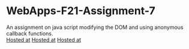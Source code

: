 # WebApps-F21-Assignment-7
An assignment on java script modifying the DOM and using anonymous callback functions. <br>
[Hosted at](https://44-563-webapps-f21.github.io/webapps-f21-assignment-7-Msks1218/search.html)
[Hosted at](https://44-563-webapps-f21.github.io/webapps-f21-assignment-7-Msks1218/reaction.html)
[Hosted at](https://44-563-webapps-f21.github.io/webapps-f21-assignment-7-Msks1218/stack.html)